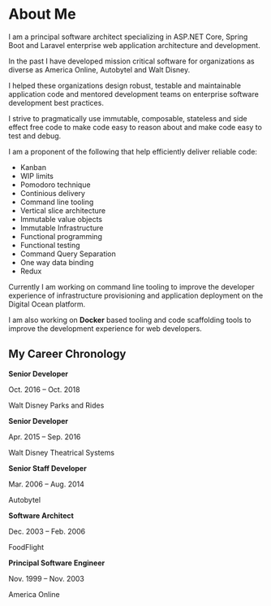 # About Me

I am a principal software architect specializing in ASP.NET Core, Spring Boot and Laravel enterprise web application architecture and development.

In the past I have developed mission critical software for organizations as diverse as America Online, Autobytel and Walt Disney.

I helped these organizations design robust, testable and maintainable application code and mentored development teams on enterprise software development best practices.

I strive to pragmatically use immutable, composable, stateless and side effect free code to make code easy to reason about and make code easy to test and debug.

I am a proponent of the following that help efficiently deliver reliable code:

+ Kanban
+ WIP limits
+ Pomodoro technique
+ Continious delivery
+ Command line tooling
+ Vertical slice architecture
+ Immutable value objects
+ Immutable Infrastructure
+ Functional programming
+ Functional testing
+ Command Query Separation
+ One way data binding
+ Redux

Currently I am working on command line tooling to improve the developer experience of infrastructure provisioning and application deployment on the Digital Ocean platform.

I am also working on __Docker__ based tooling and code scaffolding tools to improve the development experience for web developers.

## My Career Chronology

__Senior Developer__

Oct. 2016 – Oct. 2018

Walt Disney Parks and Rides

__Senior Developer__

Apr. 2015 – Sep. 2016

Walt Disney Theatrical Systems

__Senior Staff Developer__

Mar. 2006 – Aug. 2014

Autobytel

__Software Architect__

Dec. 2003 – Feb. 2006

FoodFlight

__Principal Software Engineer__

Nov. 1999 – Nov. 2003

America Online

